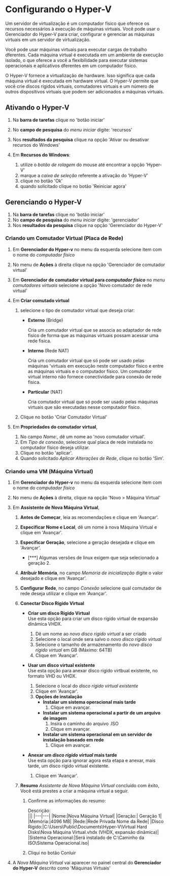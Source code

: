 # Configurando o Hyper-V

Um servidor de virtualização é um computador físico que oferece os recursos necessários à execução de máquinas virtuais. Você pode usar o Gerenciador do Hyper-V para criar, configurar e gerenciar as máquinas virtuais em um servidor de virtualização.

Você pode usar máquinas virtuais para executar cargas de trabalho dferentes. Cada máquina virtual é executada em um ambiente de execução isolado, o que oferece a você a flexibilidade para executar sistemas operacionais e aplicativos dferentes em um computador físico.

O Hyper-V fornece a virtualização de hardware. Isso significa que cada máquina virtual é executada em hardware virtual. O Hyper-V permite que você crie discos rígidos virtuais, comutadores virtuais e um número de outros dispositivos virtuais que podem ser adicionados a máquinas virtuais.

## Ativando o Hyper-V

1. Na **barra de tarefas** clique no 'botão iniciar'
1. No **campo de pesquisa** do _menu iniciar_ digite: 'recursos'
1. Nos **resultados da pesquisa** clique na opção 'Ativar ou desativar recursos do Windows'
1. Em **Recursos do Windows**:

   1. utilize o _botão de rolagem_ do mouse até encontrar a opção 'Hyper-V'
   1. marque a _caixa de seleção_ referente a ativação do 'Hyper-V'
   1. clique no botão 'Ok'
   1. quando solicitado clique no botão 'Reiniciar agora'

## Gerenciando o Hyper-V

1. Na **barra de tarefas** clique no 'botão iniciar'
1. No **campo de pesquisa** do _menu iniciar_ digite: 'gerenciador'
1. Nos **resultados da pesquisa** clique na opção 'Gerenciador do Hyper-V'

### Criando um Comutador Virtual (Placa de Rede)

1. Em **Gerenciador do Hyper-v** no menu da esquerda selecione item com o nome do _computador físico_
1. No menu de **Ações** à direita clique na opção 'Gerenciador de comutador virtual'
1. Em **Gerenciador de comutador virtual para _computador físico_** no _menu comutadores virtuais_ selecione a opção 'Novo comutador de rede virtual'
1. Em **Criar comutado virtual**

   1. selecione o tipo de comutador virtual que deseja criar:

      - **Externo** (Bridge)

        Cria um comutador virtual que se associa ao adaptador de rede físico de forma que as máquinas virtuais possam acessar uma rede fisica.

      - **Interno** (Rede NAT)

        Cria um comutador virtual que só pode ser usado pelas máquinas 'virtuais em execução neste computador físico e entre as máquinas virtuais e o computador físico. Um comutador virtual interno não fornece conectividade para conexão de rede fisica.

      - **Particular** (NAT)

        Cria comutador virtual que só pode ser usado pelas máquinas virtuais que são executadas nesse computador físico.

   1. Clique no botão 'Criar Comutador Virtual'

1. Em **Propriedades do comutador virtual**,

   1. No campo _Nome:_, dê um nome ao 'novo comutador virtual'.
   1. Em _Tipo de conexão_, selecione qual placa de rede instalada no computador físico deseja utilizar.
   1. Clique no botão 'aplicar'.
   1. Quando solicitado _Aplicar Alterações de Rede_, clique no botão 'Sim'.

### Criando uma VM (Máquina Virtual)

1. Em **Gerenciador do Hyper-v** no menu da esquerda selecione item com o nome do _computador físico_
1. No menu de **Ações** à direita, clique na opção 'Novo > Máquina Virtual'
1. Em **Assistente de Nova Máquina Virtual**,

   1. **Antes de Começar**, leia as recomendações e clique em 'Avançar'.
   1. **Especificar Nome e Local**, dê um nome à nova Máquina Virtual e clique em 'Avançar'.
   1. **Especificar Geração**, selecione a geração desejada e clique em 'Avançar'.

      - [***] Algumas versões de linux exigem que seja selecionado a geração 2.

   1. **Atribuir Memória**, no campo _Memória de inicialização_ digite o valor desejado e clique em 'Avançar'.
   1. **Configurar Rede**, no campo _Conexão_ selecione qual comutador de rede deseja utilizar e clique em 'Avançar'.
   1. **Conectar Disco Rígido Virtual**

      - **Criar um disco Rígido Virtual**  
        Use esta opção para criar um disco rígido virtual de expansão dinâmica VHDX.

        1. Dê um nome ao _novo disco rígido virtual_ a ser criado
        1. Selecione o local onde sera salvo o _novo disco rígido virtual_
        1. Selecione o tamanho de armazenamento do _novo disco rígido virtual_ em GB (Máximo: 64TB)
        1. Clique em 'Avançar'.

      - **Usar um disco virtual existente**  
        Use esta opção para anexar disco rígido virtbual existente, no formato VHD ou VHDX.

        1. Selecione o local do _disco rígido virtual existente_
        1. Clique em 'Avançar'.
        1. **Opções de instalação**
           - **Instalar um sistema operacional mais tarde**
             1. Clique em avançar.
           - **Instalar um sistema operacional a partir de um arquivo de imagem**
             1. Insira o caminho do arquivo .ISO
             1. Clique em avançar.
           - **Instalar um sistema operacional em un servidor de instalação baseado em rede**
             1. Clique em avançar.

      - **Anexar um _disco rígido virtual_ mais tarde**  
        Use esta opção para ignorar agora esta etapa e anexar, mais tarde, um disco rígido virtual existente.

        1. Clique em 'Avançar'.

   1. **Resumo**
      _Assistente de Nova Máquina Virtual_ concluído com êxito, Você está prestes a criar a máquina virtual a seguir.

      1. Confirme as informações do resumo:

         Descrição:  
          |||
         |---|---|
         |Nome:|Nova Máquina Virtual|
         |Geração:| Geração 1|
         |Memória:|4096 MB|
         |Rede:|Rede Privada Nome da Rede|
         |Disco Rígido:|C:\Users\Public\Documents\Hyper-V\Virtual Hard Disks\Nova Máquina Virtual.vhdx (VHDX, expansão dinâmica)|
         |Sistema Operacional:|Será instalado de C:\Caminho da ISO\Sistema Operacional.iso|

      1. Cliqui no botão Conluir

1. A _Nova Máquina Virtual_ vai aparecer no painel central do **Gerenciador do Hyper-V** descrito como 'Máquinas Virtuais'
